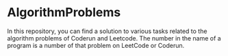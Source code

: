 # AlgorithmProblems
In this repository, you can find a solution to various tasks related to the algorithm problems of Coderun and Leetcode. 
The number in the name of a program is a number of that problem on LeetCode or Coderun.
